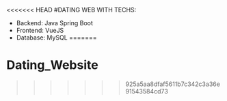 <<<<<<< HEAD
#DATING WEB WITH TECHS:
- Backend: Java Spring Boot
- Frontend: VueJS
- Database: MySQL
=======
# Dating_Website
>>>>>>> 925a5aa8dfaf5611b7c342c3a36e91543584cd73
